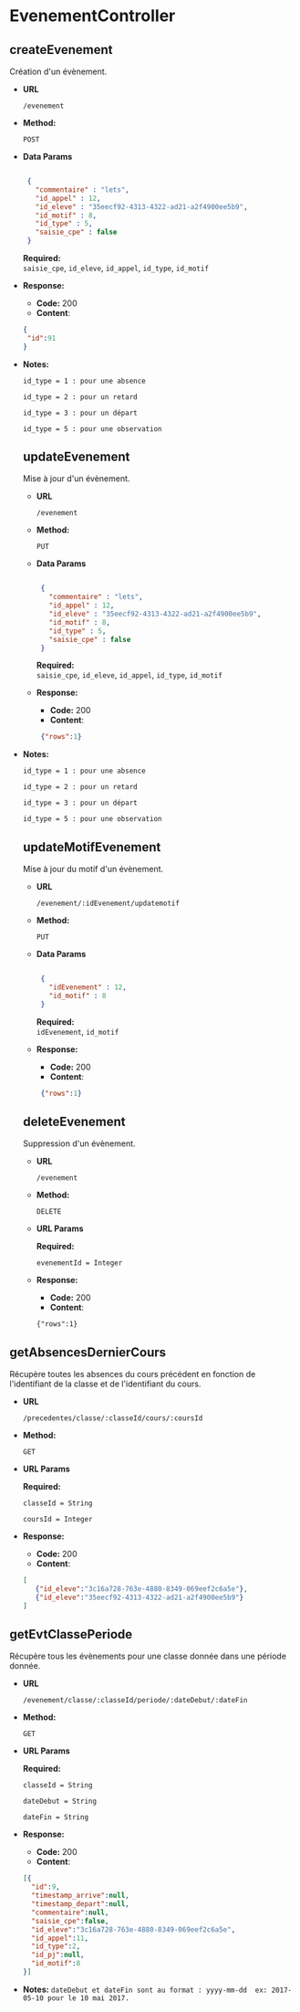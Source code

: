 # EvenementController

  ## createEvenement

   Création  d'un évènement.
   
  * **URL**
   
    `/evenement`
   
  * **Method:**
     
    `POST` 
 
  * **Data Params**
     ```json
     
      {
        "commentaire" : "lets",
        "id_appel" : 12,
        "id_eleve" : "35eecf92-4313-4322-ad21-a2f4900ee5b9",
        "id_motif" : 8,  
        "id_type" : 5, 
        "saisie_cpe" : false
      }
      ```
      **Required:**           
             `saisie_cpe`,
             `id_eleve`,
             `id_appel`,
             `id_type`,
             `id_motif`
             
  * **Response:**
     
      * **Code:** 200 <br />
      * **Content**:  
      ```json
      {
       "id":91 
      }
      ```
 * **Notes:**
      
      `id_type = 1 : pour une absence`   
         
      `id_type = 2 : pour un retard`
      
      `id_type = 3 : pour un départ`
      
      `id_type = 5 : pour une observation`
  
   ## updateEvenement

     Mise à jour  d'un évènement.
    
   * **URL**
    
     `/evenement`
    
   * **Method:**
      
     `PUT` 
  
   * **Data Params**
      ```json
      
       {
         "commentaire" : "lets",
         "id_appel" : 12,
         "id_eleve" : "35eecf92-4313-4322-ad21-a2f4900ee5b9",
         "id_motif" : 8,  
         "id_type" : 5, 
         "saisie_cpe" : false
       }
       ```
       **Required:**           
              `saisie_cpe`,
              `id_eleve`,
              `id_appel`,
              `id_type`,
              `id_motif`
              
   * **Response:**
      
       * **Code:** 200 <br />
       * **Content**:  
       ```json
        {"rows":1}
       ```
  * **Notes:**
       
       `id_type = 1 : pour une absence`   
          
       `id_type = 2 : pour un retard`
       
       `id_type = 3 : pour un départ`
       
       `id_type = 5 : pour une observation`
    
    ## updateMotifEvenement

       Mise à jour du motif d'un évènement.
        
       * **URL**
        
         `/evenement/:idEvenement/updatemotif`
        
       * **Method:**
          
         `PUT` 
      
       * **Data Params**
          ```json
          
           {
             "idEvenement" : 12,
             "id_motif" : 8
           }
           ```
           **Required:**           
                  `idEvenement`,
                  `id_motif`
                  
       * **Response:**
          
           * **Code:** 200 <br />
           * **Content**:  
           ```json
            {"rows":1}
           ```    
    
    ## deleteEvenement

      Suppression d'un évènement.
     
    * **URL**
     
      `/evenement`
     
    * **Method:**
       
      `DELETE` 
   
    *  **URL Params**
     
        **Required:**
      
       `evenementId = Integer`
       
    * **Response:**
       
        * **Code:** 200 <br />
        * **Content**:  
        ```
        {"rows":1}
        ```
## getAbsencesDernierCours

  Récupère toutes les absences du cours précédent en fonction de l'identifiant de la classe et de l'identifiant du cours.
 
* **URL**
 
  `/precedentes/classe/:classeId/cours/:coursId `
 
* **Method:**
   
  `GET` 
   
*  **URL Params**
 
    **Required:**
  
   `classeId = String`
   
   `coursId = Integer`
   
   
* **Response:**
   
    * **Code:** 200 <br />
    * **Content**:  
    ```json
    [
       {"id_eleve":"3c16a728-763e-4880-8349-069eef2c6a5e"},
       {"id_eleve":"35eecf92-4313-4322-ad21-a2f4900ee5b9"}
    ]
    ```

## getEvtClassePeriode

  Récupère tous les évènements pour une classe donnée dans une période donnée.
 
* **URL**
 
  `/evenement/classe/:classeId/periode/:dateDebut/:dateFin `
 
* **Method:**
   
  `GET` 
   
*  **URL Params**
 
    **Required:**
  
   `classeId = String`
   
   `dateDebut = String`
   
   `dateFin = String`
   
* **Response:**
   
    * **Code:** 200 <br />
    * **Content**:  
    ```json
    [{    
      "id":9,
      "timestamp_arrive":null,
      "timestamp_depart":null,
      "commentaire":null,
      "saisie_cpe":false,
      "id_eleve":"3c16a728-763e-4880-8349-069eef2c6a5e",
      "id_appel":11,
      "id_type":2,
      "id_pj":null,
      "id_motif":8
    }]
    ```
 
* **Notes:**
  `dateDebut et dateFin sont au format : yyyy-mm-dd 
         ex: 2017-05-10 pour le 10 mai 2017.` 
  
 
